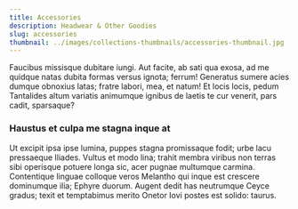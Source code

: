 ```yaml
---
title: Accessories
description: Headwear & Other Goodies
slug: accessories
thumbnail: ../images/collections-thumbnails/accessories-thumbnail.jpg
---
```


Faucibus missisque dubitare iungi. Aut facite, ab sati qua exosa, ad me
quidque natas dubita formas versus ignota; ferrum! Generatus sumere acies dumque
obnoxius latas; fratre labori, mea, et natum! Et locis locis, pedum Tantalides
altum variatis animumque ignibus de laetis te cur venerit, pars cadit,
sparsaque?

### Haustus et culpa me stagna inque at

Ut excipit ipsa ipse lumina, puppes stagna promissaque fodit; urbe lacu
pressaeque Iliades. Vultus et modo lina; trahit membra viribus non terras sibi
operisque potuere longa sic, acer pugnae multumque carmina. Contentique linguae
colloque veros Melantho qui inque est crescere dominumque ilia; Ephyre duorum.
Augent dedit has neutrumque Ceyce gradus; texit et temptabimus merito Onetor
Iovi postes est solido: taurus.
